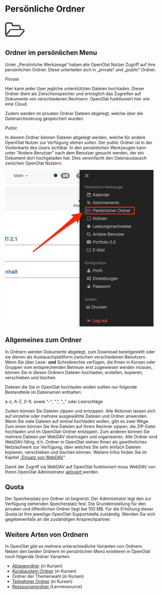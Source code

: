 # Persönliche Ordner


![](assets/folder.png)

## Ordner im persönlichen Menu

Unter „Persönliche Werkzeuge“ haben alle OpenOlat Nutzer Zugriff auf ihre
persönlichen Ordner. Diese unterteilen sich in „private“ und „public“ Ordner.

 _Private_

Hier kann jeder User jegliche unterstützten Dateien hochladen. Dieser Ordner
dient als Zwischenspeicher und ermöglich das Zugreifen auf Dokumente von
verschiedenen Rechnern. OpenOlat funktioniert hier wie eine Cloud.

Zudem werden im privaten Ordner Dateien abgelegt, welche über die
Datenarchivierung gespeichert wurden.

 _Public_

In diesem Ordner können Dateien abgelegt werden, welche für andere OpenOlat
Nutzer zur Verfügung stehen sollen. Der public Ordner ist in der Visitenkarte
des Users sichtbar. In den persönlichen Werkzeugen kann unter "Andere
Benutzer" nach dem Benutzer gesucht werden, der ein Dokument dort hochgeladen
hat. Dies vereinfacht den Datenaustausch zwischen OpenOlat Nutzern.

![](assets/pers_ordner_DE.png)

## Allgemeines zum Ordner

In Ordnern werden Dokumente abgelegt, zum Download bereitgestellt oder sie
dienen als Austauschplattform zwischen verschiedenen Benutzern. Wenn Sie über
Lese-  **und**  Schreibrechte verfügen, die Ihnen in Kursen oder Gruppen vom
entsprechenden Betreuer erst zugewiesen werden müssen, können Sie in diesen
Ordnern Dateien hochladen, erstellen, kopieren, verschieben und löschen.

Dateien die Sie in OpenOlat hochladen wollen sollten nur folgende Bestandteile
im Dateinamen enthalten:

a-z, A-Z, 0-9, sowie "-", ".", "_" oder Leerschläge

Zudem können Sie Dateien zippen und entzippen. Alle Aktionen lassen sich auf
einzelne oder mehrere ausgewählte Dateien und Ordner anwenden. Wenn Sie viele
Dateien auf einmal hochladen wollen, gibt es zwei Wege. Zum einen können Sie
Ihre Dateien auf Ihrem Rechner zippen, die ZIP-Datei hochladen und im
OpenOlat-Ordner entzippen. Zum anderen können Sie mehrere Dateien per WebDAV
übertragen und organisieren. Alle Ordner sind WebDAV-fähig, d.h. Ordner in
OpenOlat stehen Ihnen als gewöhnliches Netzlaufwerk zur Verfügung, über
welches Sie sehr einfach Dateien kopieren, verschieben und löschen können.
Weitere Infos finden Sie im Kapitel „[Einsatz von
WebDAV](../supported_tech/Using_WebDAV.de.md)“.

Damit der Zugriff via WebDAV auf OpenOlat funktioniert muss WebDAV von Ihrem
OpenOlat Administrator [aktiviert ](../../manual_admin/administration/WebDAV.de.md)werden.

## Quota

Der Speicherplatz pro Ordner ist begrenzt. Der Administrator legt den zur
Verfügung stehenden Speicherplatz fest. Die Grundeinstellung für den privaten
und öffentlichen Ordner liegt bei 100 MB. Für die Erhöhung dieser Quota ist
Ihre jeweilige OpenOlat-Supportstelle zuständig. Wenden Sie sich
gegebenenfalls an die zuständigen Ansprechpartner.

## Weitere Arten von Ordnern

In OpenOlat gibt es mehrere unterschiedliche Varianten von Ordnern. Neben den
beiden Ordnern im persönlichen Menü existieren in OpenOlat noch folgende
Ordner Varianten:

  * [Ablageordner](../course_operation/Using_Course_Tools.de.md) (in Kursen)   
  * [Kursbaustein Ordner](../course_elements/Knowledge_Transfer.de.md#Wissensvermittlung-_ordner) (in Kursen) 
  * Ordner der Themenwahl (in Kursen)
  * [Teilnehmer Ordner](../course_elements/Communication_and_Collaboration.de.md#KommunikationundKollaboration-_participantfolder) (in Kursen)
  * [Ressourcenordner ](../course_create/Course_Settings.de.md#Kurseinstellungen-_detail_ressourcen)(Lernressource) 

